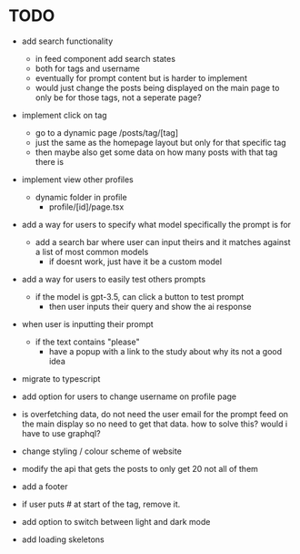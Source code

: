 # TODO

- add search functionality

  - in feed component add search states
  - both for tags and username
  - eventually for prompt content but is harder to implement
  - would just change the posts being displayed on the main page to only be for those tags, not a seperate page?

- implement click on tag

  - go to a dynamic page /posts/tag/[tag]
  - just the same as the homepage layout but only for that specific tag
  - then maybe also get some data on how many posts with that tag there is

- implement view other profiles

  - dynamic folder in profile
    - profile/[id]/page.tsx

- add a way for users to specify what model specifically the prompt is for

  - add a search bar where user can input theirs and it matches against a list of most common models
    - if doesnt work, just have it be a custom model

- add a way for users to easily test others prompts

  - if the model is gpt-3.5, can click a button to test prompt
    - then user inputs their query and show the ai response

- when user is inputting their prompt

  - if the text contains "please"
    - have a popup with a link to the study about why its not a good idea

- migrate to typescript

- add option for users to change username on profile page

- is overfetching data, do not need the user email for the prompt feed on the main display so no need to get that data. how to solve this? would i have to use graphql?

- change styling / colour scheme of website

- modify the api that gets the posts to only get 20 not all of them

- add a footer

- if user puts # at start of the tag, remove it.

- add option to switch between light and dark mode

- add loading skeletons
